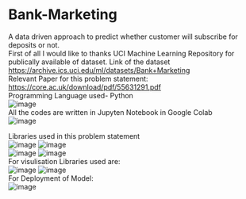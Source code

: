 # Bank-Marketing
A data driven approach to predict whether customer will subscribe for deposits or not.<br>
First of all I would like to thanks UCI Machine Learning Repository for publically available of dataset. Link of the dataset https://archive.ics.uci.edu/ml/datasets/Bank+Marketing <br>
Relevant Paper for this problem statement: https://core.ac.uk/download/pdf/55631291.pdf <br>
Programming Language used- Python<br> ![image](https://user-images.githubusercontent.com/40769717/110240060-1e848c80-7f70-11eb-90d7-f246219464df.png)<br>
All the codes are written in Jupyten Notebook in Google Colab<br> ![image](https://user-images.githubusercontent.com/40769717/110240100-4378ff80-7f70-11eb-877d-64003623fec7.png)<br>
 
Libraries used in this problem statement<br>
![image](https://user-images.githubusercontent.com/40769717/110240191-aff3fe80-7f70-11eb-9ebd-cdb4336a97e8.png)
![image](https://user-images.githubusercontent.com/40769717/110239968-addd7000-7f6f-11eb-8b99-6557304936cf.png)<br>
![image](https://user-images.githubusercontent.com/40769717/110239980-bb92f580-7f6f-11eb-831c-18af1e5bf51b.png)
![image](https://user-images.githubusercontent.com/40769717/110239988-c9487b00-7f6f-11eb-97bd-d300d2ffaad3.png)<br>
For visulisation Libraries used are:<br> ![image](https://user-images.githubusercontent.com/40769717/110240133-7cb16f80-7f70-11eb-86ab-4a187c7bdd04.png)
![image](https://user-images.githubusercontent.com/40769717/110240152-8c30b880-7f70-11eb-9131-fb9cab53d6c6.png)<br>
 For Deployment of Model: <br>
 ![image](https://user-images.githubusercontent.com/40769717/110240245-02cdb600-7f71-11eb-899f-27bcb9e609fe.png)<br>



